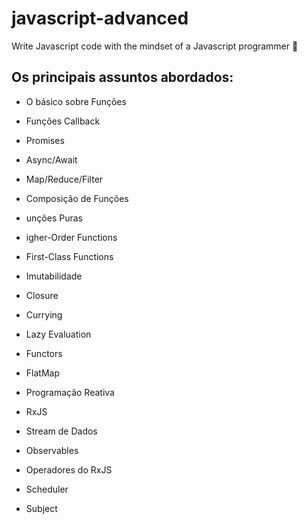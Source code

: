 # javascript-advanced
 Write Javascript code with the mindset of a Javascript programmer 🚀
 
## Os principais assuntos abordados: 

- O básico sobre Funções

- Funções Callback

- Promises

- Async/Await

- Map/Reduce/Filter

- Composição de Funções

- unções Puras

- igher-Order Functions

- First-Class Functions

- Imutabilidade

- Closure

- Currying

- Lazy Evaluation

- Functors

- FlatMap

- Programação Reativa

- RxJS

- Stream de Dados

- Observables

- Operadores do RxJS

- Scheduler

- Subject
